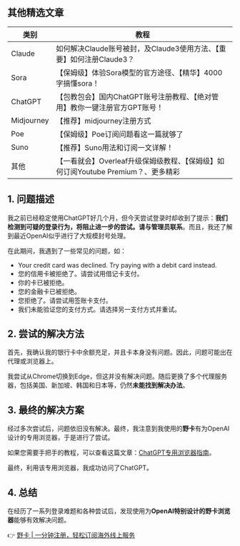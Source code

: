 ## 其他精选文章

| 类别 | 教程 |
|---|---|
| Claude | 如何解决Claude账号被封，及Claude3使用方法、【重要】如何注册Claude3？ |
| Sora | 【保姆级】体验Sora模型的官方途径、【精华】4000字搞懂sora！ |
| ChatGPT | 【包教包会】国内ChatGPT账号注册教程、【绝对管用】教你一键注册官方GPT账号！ |
| Midjourney | 【推荐】midjourney注册方式 |
| Poe | 【保姆级】Poe订阅问题看这一篇就够了 |
| Suno | 【推荐】Suno用法和订阅一文详解！ |
| 其他 | 【一看就会】Overleaf升级保姆级教程、【保姆级】如何订阅Youtube Premium？、更多精彩 |

## 1. 问题描述

我之前已经稳定使用ChatGPT好几个月，但今天尝试登录时却收到了提示：**我们检测到可疑的登录行为，将阻止进一步的尝试。请与管理员联系**。而且，我还了解到最近OpenAI似乎进行了大规模封号处理。

在此期间，我遇到了一些常见的问题，如：

- Your credit card was declined. Try paying with a debit card instead.
- 您的信用卡被拒绝了。请尝试用借记卡支付。
- 你的卡已被拒绝。
- 您的金融卡已被拒绝。
- 您拒绝了。请尝试用签账卡支付。
- 我们未能验证您的支付方式。请选择另一支付方式并重试。

## 2. 尝试的解决方法

首先，我确认我的银行卡中余额充足，并且卡本身没有问题。因此，问题可能出在代理或浏览器上。

我尝试从Chrome切换到Edge，但这并没有解决问题。随后更换了多个代理服务器，包括美国、新加坡、韩国和日本等，仍然**未能找到解决办法**。

## 3. 最终的解决方案

经过多次尝试后，问题依旧没有解决。最终，我注意到我使用的**野卡**有为OpenAI设计的专用浏览器，于是进行了尝试。

如果您需要手把手的教程，可以查看这篇文章：[ChatGPT专用浏览器指南](https://bit.ly/bewildcard)。

最终，利用该专用浏览器，我成功访问了ChatGPT。

## 4. 总结

在经历了一系列登录难题和各种尝试后，发现使用为**OpenAI特别设计的野卡浏览器**能够有效解决问题。

👉 [野卡 | 一分钟注册，轻松订阅海外线上服务](https://bit.ly/bewildcard)